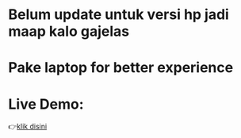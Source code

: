 # Belum update untuk versi hp jadi maap kalo gajelas
# Pake laptop for better experience

# Live Demo:
👉[klik disini](https://akbar-kurnia1.github.io/wilyubimaigelpren/)
